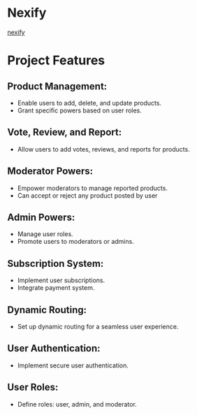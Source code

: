 # Nexify
[nexify](https://nexify-cadfe.web.app/)

# Project Features

## Product Management:
- Enable users to add, delete, and update products.
- Grant specific powers based on user roles.

## Vote, Review, and Report:
- Allow users to add votes, reviews, and reports for products.

## Moderator Powers:
- Empower moderators to manage reported products.
- Can accept or reject any product posted by user

## Admin Powers:
- Manage user roles.
- Promote users to moderators or admins.

## Subscription System:
- Implement user subscriptions.
- Integrate payment system.

## Dynamic Routing:
- Set up dynamic routing for a seamless user experience.

## User Authentication:
- Implement secure user authentication.

## User Roles:
- Define roles: user, admin, and moderator.
